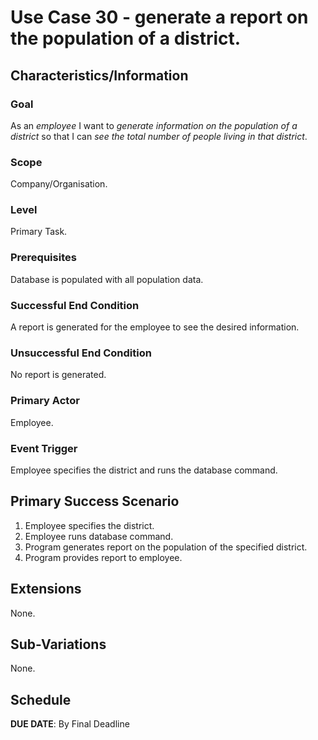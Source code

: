 # Use Case 30 - generate a report on the population of a district.

## Characteristics/Information

### Goal

As an *employee* I want to *generate information on the population of a district* so that I can *see the total number of people living in that district*.

### Scope

Company/Organisation.

### Level

Primary Task.

### Prerequisites 
Database is populated with all population data.

### Successful End Condition

A report is generated for the employee to see the desired information.

### Unsuccessful End Condition

No report is generated.

### Primary Actor

Employee.

### Event Trigger

Employee specifies the district and runs the database command.

## Primary Success Scenario

1. Employee specifies the district.
2. Employee runs database command.
3. Program generates report on the population of the specified district.
4. Program provides report to employee.

## Extensions

None.

## Sub-Variations

None.

## Schedule 

**DUE DATE**: By Final Deadline